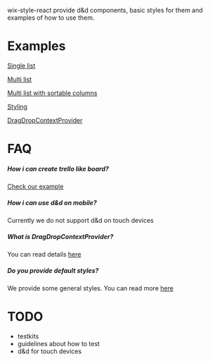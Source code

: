 wix-style-react provide d&d components, basic styles for them and examples of how to use them.

# Examples
[Single list](/?selectedKind=WIP%2FDrag%20And%20Drop%2FSortableList&selectedStory=Single%20List&full=0&addons=0&stories=1&panelRight=0)

[Multi list](/?selectedKind=WIP%2FDrag%20And%20Drop%2FSortableList&selectedStory=Multi%20List&full=0&addons=0&stories=1&panelRight=0)

[Multi list with sortable columns](/?selectedKind=WIP%2FDrag%20And%20Drop%2FSortableList&selectedStory=Multi%20List%20with%20sortable%20columns&full=0&addons=0&stories=1&panelRight=0)

[Styling](/?selectedKind=WIP%2FDrag%20And%20Drop&selectedStory=Styles&full=0&addons=0&stories=1&panelRight=0)

[DragDropContextProvider](/?selectedKind=WIP%2FDrag%20And%20Drop&selectedStory=DragDropContextProvider&full=0&addons=0&stories=1&panelRight=0)

# FAQ
##### How i can create trello like board?
[Check our example](/?selectedKind=WIP%2FDrag%20And%20Drop%2FSortableList&selectedStory=Multi%20List%20with%20sortable%20columns&full=0&addons=0&stories=1&panelRight=0)

##### How i can use d&d on mobile?
Currently we do not support d&d on touch devices

##### What is DragDropContextProvider?
You can read details [here](/?selectedKind=WIP%2FDrag%20And%20Drop&selectedStory=DragDropContextProvider&full=0&addons=0&stories=1&panelRight=0)

##### Do you provide default styles?
We provide some general styles. You can read more [here](/?selectedKind=WIP%2FDrag%20And%20Drop&selectedStory=Styles&full=0&addons=0&stories=1&panelRight=0)

# TODO
  * testkits
  * guidelines about how to test
  * d&d for touch devices
